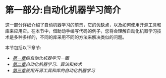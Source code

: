 <title>B16890_Section1_Final_VK_ePub</title>

# 第一部分:自动化机器学习简介

这一部分详细介绍了自动机器学习的前景，它的优缺点，以及如何使用开源工具和库来应用它。在本节中，借助动手编写代码的例子，您将会理解自动化机器学习技术是多种多样的，不同的库采用不同的方法来解决类似的问题。

本节包括以下章节:

*   [*第一章*](B16890_01_Final_VK_ePub.xhtml#_idTextAnchor014)*绕自动化机器学习一圈*
*   [*第二章*](B16890_02_Final_VK_ePub.xhtml#_idTextAnchor049)*自动化机器学习、算法和技术*
*   [*第三章*](B16890_03_Final_VK_ePub.xhtml#_idTextAnchor058)*使用开源工具和库的自动化机器学习*